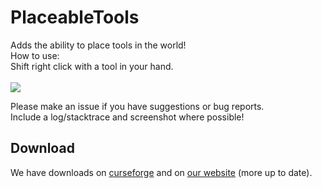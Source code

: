 PlaceableTools
===============

Adds the ability to place tools in the world!<br>
How to use:<br>
Shift right click with a tool in your hand.<br>
<br>
<img src="https://raw.github.com/DoubleDoorDevelopment/PlaceableTools/master/src/main/resources/PlaceableTools.png">

Please make an issue if you have suggestions or bug reports.<br>
Include a log/stacktrace and screenshot where possible!

Download
--------

We have downloads on [curseforge](http://minecraft.curseforge.com/mc-mods/223092-placeabletools) and on [our website](http://doubledoordev.net/) (more up to date).